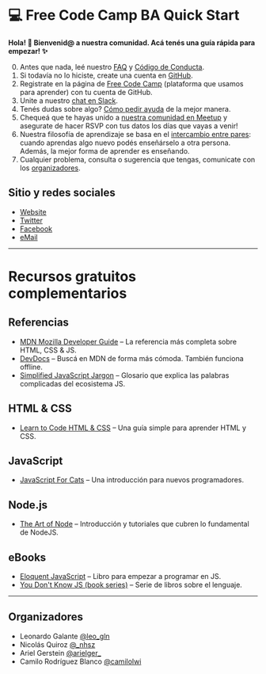 # :computer: Free Code Camp BA Quick Start

**Hola! :wave: Bienvenid@ a nuestra comunidad. Acá tenés una guía rápida para empezar! :sparkles:**

0. Antes que nada, leé nuestro [FAQ](https://freecodecampba.org/faq/) y [Código de Conducta](https://freecodecampba.org/codigo/).
1. Si todavía no lo hiciste, create una cuenta en [GitHub](https://github.com/).
2. Registrate en la página de [Free Code Camp](https://www.freecodecamp.com/) (plataforma que usamos para aprender) con tu cuenta de GitHub.
3. Unite a nuestro [chat en Slack](https://freecodecampba.org/chat).
4. Tenés dudas sobre algo? [Cómo pedir ayuda](https://github.com/FreeCodeCamp/freecodecamp/wiki/FreeCodeCamp-Get-Help) de la mejor manera.
5. Chequeá que te hayas unido a [nuestra comunidad en Meetup](https://www.meetup.com/FreeCodeCampBA) y asegurate de hacer RSVP con tus datos los días que vayas a venir!
6. Nuestra filosofía de aprendizaje se basa en el [intercambio entre pares](https://en.wikipedia.org/wiki/Peer_learning): cuando aprendas algo nuevo podés enseñárselo a otra persona. Además, la mejor forma de aprender es enseñando.
7. Cualquier problema, consulta o sugerencia que tengas, comunicate con los [organizadores](https://github.com/FreeCodeCampBA/quick-start#organizadores).

## Sitio y redes sociales

- [Website](https://freecodecampba.org)
- [Twitter](https://twitter.com/FreeCodeCampBA)
- [Facebook](https://www.facebook.com/groups/free.code.camp.buenos.aires/)
- [eMail](mailto:freecodecampba@gmail.com)

---

# Recursos gratuitos complementarios

## Referencias

- [MDN Mozilla Developer Guide](https://developer.mozilla.org/en-US/) – La referencia más completa sobre HTML, CSS & JS.
- [DevDocs](http://devdocs.io/javascript) – Buscá en MDN de forma más cómoda. También funciona offline.
- [Simplified JavaScript Jargon](http://jargon.js.org) – Glosario que explica las palabras complicadas del ecosistema JS.

## HTML & CSS

- [Learn to Code HTML & CSS](http://learn.shayhowe.com/html-css/) – Una guía simple para aprender HTML y CSS.

## JavaScript

- [JavaScript For Cats](http://jsforcats.com/) – Una introducción para nuevos programadores.

## Node.js

- [The Art of Node](https://github.com/maxogden/art-of-node#readme) – Introducción y tutoriales que cubren lo fundamental de NodeJS.

## eBooks

- [Eloquent JavaScript](http://eloquentjavascript.net) – Libro para empezar a programar en JS.
- [You Don't Know JS (book series)](https://github.com/getify/You-Dont-Know-JS) – Serie de libros sobre el lenguaje.

---

## Organizadores

- Leonardo Galante [@leo_gln ](https://twitter.com/leo_gln)
- Nicolás Quiroz [@_nhsz](https://twitter.com/_nhsz)
- Ariel Gerstein [@arielger_](https://twitter.com/arielger_)
- Camilo Rodríguez Blanco [@camilolwi](https://twitter.com/Camilolwi)
